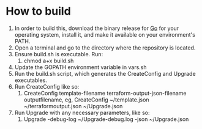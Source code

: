 How to build
==

1. In order to build this, download the binary release for [Go](https://golang.org/dl/) for your operating system, install it, and make it available on your environment's PATH.
2. Open a terminal and go to the directory where the repository is located.
3. Ensure build.sh is executable. Run:
    1.  chmod a+x build.sh
4. Update the GOPATH environment variable in vars.sh
5. Run the build.sh script, which generates the CreateConfig and Upgrade executables.
6. Run CreateConfig like so:
    1. CreateConfig template-filename terraform-output-json-filename outputfilename, eg, CreateConfig ~/template.json ~/terraformoutput.json ~/Upgrade.json
7. Run Upgrade with any necessary parameters, like so:
    1. Upgrade -debug-log ~/Upgrade-debug.log -json ~/Upgrade.json
